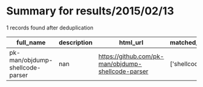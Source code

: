 
# Summary for results/2015/02/13
    
1 records found after deduplication

| full_name | description | html_url | matched_list | matched_count | pushed_at | size | stargazers_count | language | forks_count | vul_ids |
|---------------------------------|---------------|----------------------------------------------------|----------------|-----------------|---------------------------|--------|--------------------|------------|---------------|-----------|
| pk-man/objdump-shellcode-parser | nan | https://github.com/pk-man/objdump-shellcode-parser | ['shellcode'] | 1 | 2015-02-13 05:49:01+00:00 | 132 | 2 | Python | 2 | [] |
